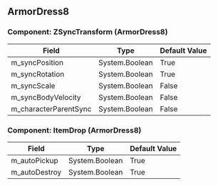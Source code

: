 ## ArmorDress8

### Component: ZSyncTransform (ArmorDress8)

|Field|Type|Default Value|
|---|---|---|
|m_syncPosition|System.Boolean|True|
|m_syncRotation|System.Boolean|True|
|m_syncScale|System.Boolean|False|
|m_syncBodyVelocity|System.Boolean|False|
|m_characterParentSync|System.Boolean|False|

### Component: ItemDrop (ArmorDress8)

|Field|Type|Default Value|
|---|---|---|
|m_autoPickup|System.Boolean|True|
|m_autoDestroy|System.Boolean|True|

